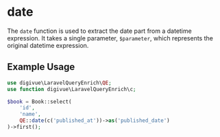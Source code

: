 # date

The `date` function is used to extract the date part from a datetime expression. It takes a single parameter,
`$parameter`, which represents the original datetime expression.

## Example Usage

```php
use digivue\LaravelQueryEnrich\QE;
use function digivue\LaravelQueryEnrich\c;

$book = Book::select(
    'id',
    'name',
    QE::date(c('published_at'))->as('published_date')
)->first();
```